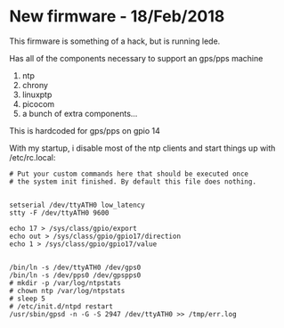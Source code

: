 # New firmware - 18/Feb/2018

This firmware is something of a hack, but is running lede.

Has all of the components necessary to support an gps/pps machine

1. ntp
2. chrony
3. linuxptp
4. picocom
5. a bunch of extra components...

This is hardcoded for gps/pps on gpio 14

With my startup, i disable most of the ntp clients and start things
up with /etc/rc.local:

```
# Put your custom commands here that should be executed once
# the system init finished. By default this file does nothing.


setserial /dev/ttyATH0 low_latency 
stty -F /dev/ttyATH0 9600 

echo 17 > /sys/class/gpio/export
echo out > /sys/class/gpio/gpio17/direction
echo 1 > /sys/class/gpio/gpio17/value


/bin/ln -s /dev/ttyATH0 /dev/gps0
/bin/ln -s /dev/pps0 /dev/gpspps0
# mkdir -p /var/log/ntpstats
# chown ntp /var/log/ntpstats
# sleep 5
# /etc/init.d/ntpd restart
/usr/sbin/gpsd -n -G -S 2947 /dev/ttyATH0 >> /tmp/err.log

```
